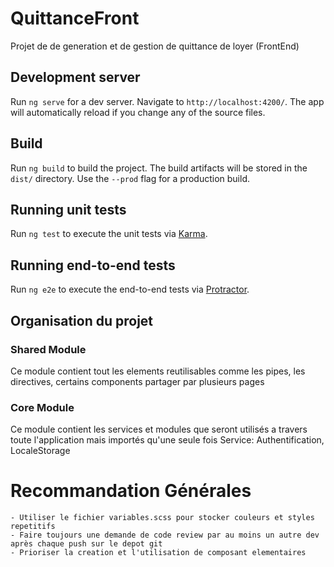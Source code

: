 # QuittanceFront

Projet de de generation et de gestion de quittance de loyer (FrontEnd)

## Development server

Run `ng serve` for a dev server. Navigate to `http://localhost:4200/`. The app will automatically reload if you change any of the source files.


## Build

Run `ng build` to build the project. The build artifacts will be stored in the `dist/` directory. Use the `--prod` flag for a production build.

## Running unit tests

Run `ng test` to execute the unit tests via [Karma](https://karma-runner.github.io).

## Running end-to-end tests

Run `ng e2e` to execute the end-to-end tests via [Protractor](http://www.protractortest.org/).

## Organisation du projet

### Shared Module
Ce module contient tout les elements reutilisables comme les pipes, les directives, certains components partager par plusieurs pages

### Core Module
Ce module contient les services et modules que seront utilisés a travers toute l'application mais importés qu'une seule fois
Service: Authentification, LocaleStorage

# Recommandation Générales
    - Utiliser le fichier variables.scss pour stocker couleurs et styles repetitifs 
    - Faire toujours une demande de code review par au moins un autre dev après chaque push sur le depot git
    - Prioriser la creation et l'utilisation de composant elementaires



